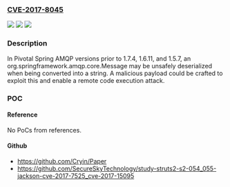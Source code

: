 ### [CVE-2017-8045](https://cve.mitre.org/cgi-bin/cvename.cgi?name=CVE-2017-8045)
![](https://img.shields.io/static/v1?label=Product&message=Spring%20AMQP%20Spring%20AMQP%20versions%20prior%20to%201.7.4%2C%201.6.11%2C%20and%201.5.7&color=blue)
![](https://img.shields.io/static/v1?label=Version&message=n%2Fa&color=blue)
![](https://img.shields.io/static/v1?label=Vulnerability&message=Remote%20code%20execution&color=brighgreen)

### Description

In Pivotal Spring AMQP versions prior to 1.7.4, 1.6.11, and 1.5.7, an org.springframework.amqp.core.Message may be unsafely deserialized when being converted into a string. A malicious payload could be crafted to exploit this and enable a remote code execution attack.

### POC

#### Reference
No PoCs from references.

#### Github
- https://github.com/Cryin/Paper
- https://github.com/SecureSkyTechnology/study-struts2-s2-054_055-jackson-cve-2017-7525_cve-2017-15095

